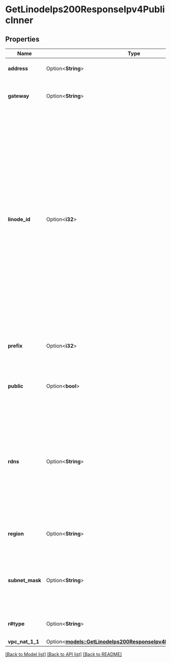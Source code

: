 # GetLinodeIps200ResponseIpv4PublicInner

## Properties

Name | Type | Description | Notes
------------ | ------------- | ------------- | -------------
**address** | Option<**String**> | __Read-only__ The IP address. | [optional][readonly]
**gateway** | Option<**String**> | __Read-only__ The default gateway for this address. | [optional][readonly]
**linode_id** | Option<**i32**> | __Read-only__ The ID of the Linode this address currently belongs to. For IPv4 addresses, this is by default the Linode that this address was assigned to on creation, and these addresses my be moved using the [Assign IPv4s to Linodes](https://techdocs.akamai.com/linode-api/reference/post-assign-ipv4s) operation. For SLAAC and link-local addresses, this value may not be changed. | [optional][readonly]
**prefix** | Option<**i32**> | __Read-only__ The number of bits set in the subnet mask. | [optional][readonly]
**public** | Option<**bool**> | __Read-only__ Whether this is a public or private IP address. | [optional][readonly]
**rdns** | Option<**String**> | The reverse DNS assigned to this address. For public IPv4 addresses, this will be set to a default value provided by Linode if not explicitly set. | [optional]
**region** | Option<**String**> | __Read-only__ The Region this IP address resides in. | [optional][readonly]
**subnet_mask** | Option<**String**> | __Read-only__ The mask that separates host bits from network bits for this address. | [optional][readonly]
**r#type** | Option<**String**> | __Read-only__ The type of address this is. | [optional][readonly]
**vpc_nat_1_1** | Option<[**models::GetLinodeIps200ResponseIpv4PublicInnerVpcNat11**](get_linode_ips_200_response_ipv4_public_inner_vpc_nat_1_1.md)> |  | [optional]

[[Back to Model list]](../README.md#documentation-for-models) [[Back to API list]](../README.md#documentation-for-api-endpoints) [[Back to README]](../README.md)



